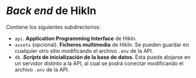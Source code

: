 # *Back end* de HikIn

Contiene los siguientes subdirectorios:

- `api`. **Application Programming Interface** de HikIn.
- `assets` (opcional). **Ficheros multimedia** de HikIn. Se pueden guardar en cualquier otro sitio modificando el archivo `.env` de la API.
- `db`. ***Scripts* de inicialización de la base de datos**. Ésta puede alojarse en un servidor distinto a la API, al cual se podrá conectar modificando el archivo `.env` de la API.
